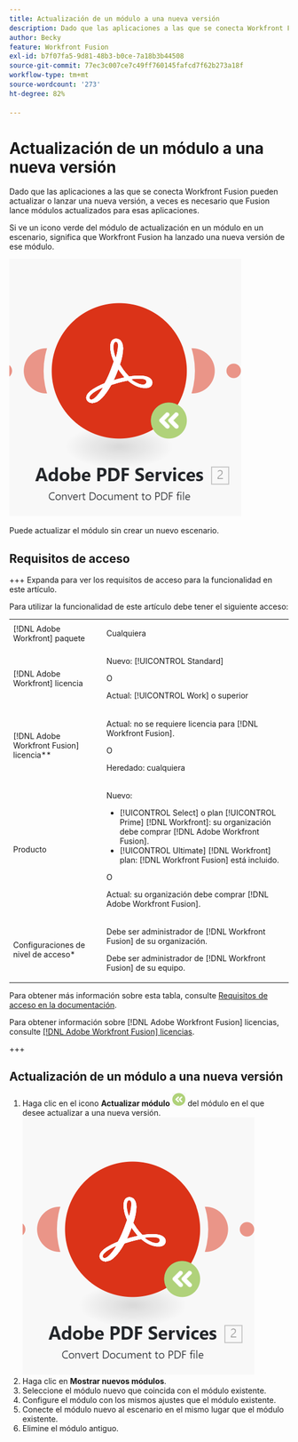 ```yaml
---
title: Actualización de un módulo a una nueva versión
description: Dado que las aplicaciones a las que se conecta Workfront Fusion pueden actualizar o lanzar una nueva versión, a veces es necesario que Fusion lance módulos actualizados para esas aplicaciones.
author: Becky
feature: Workfront Fusion
exl-id: b7f07fa5-9d81-48b3-b0ce-7a18b3b44508
source-git-commit: 77ec3c007ce7c49ff760145fafcd7f62b273a18f
workflow-type: tm+mt
source-wordcount: '273'
ht-degree: 82%

---
```


# Actualización de un módulo a una nueva versión

Dado que las aplicaciones a las que se conecta Workfront Fusion pueden actualizar o lanzar una nueva versión, a veces es necesario que Fusion lance módulos actualizados para esas aplicaciones.

Si ve un icono verde del módulo de actualización en un módulo en un escenario, significa que Workfront Fusion ha lanzado una nueva versión de ese módulo.

![Icono de actualización](assets/update-indicator.png)

Puede actualizar el módulo sin crear un nuevo escenario.

## Requisitos de acceso

+++ Expanda para ver los requisitos de acceso para la funcionalidad en este artículo.

Para utilizar la funcionalidad de este artículo debe tener el siguiente acceso:

<table style="table-layout:auto">
 <col> 
 <col> 
 <tbody> 
  <tr> 
   <td role="rowheader">[!DNL Adobe Workfront] paquete</td> 
   <td> <p>Cualquiera</p> </td> 
  </tr> 
  <tr data-mc-conditions=""> 
   <td role="rowheader">[!DNL Adobe Workfront] licencia</td> 
   <td> <p>Nuevo: [!UICONTROL Standard]</p><p>O</p><p>Actual: [!UICONTROL Work] o superior</p> </td> 
  </tr> 
  <tr> 
   <td role="rowheader">[!DNL Adobe Workfront Fusion] licencia**</td> 
   <td>
   <p>Actual: no se requiere licencia para [!DNL Workfront Fusion].</p>
   <p>O</p>
   <p>Heredado: cualquiera </p>
   </td> 
  </tr> 
  <tr> 
   <td role="rowheader">Producto</td> 
   <td>
   <p>Nuevo:</p> <ul><li>[!UICONTROL Select] o plan [!UICONTROL Prime] [!DNL Workfront]: su organización debe comprar [!DNL Adobe Workfront Fusion].</li><li>[!UICONTROL Ultimate] [!DNL Workfront] plan: [!DNL Workfront Fusion] está incluido.</li></ul>
   <p>O</p>
   <p>Actual: su organización debe comprar [!DNL Adobe Workfront Fusion].</p>
   </td> 
  </tr>
  <tr data-mc-conditions=""> 
   <td role="rowheader">Configuraciones de nivel de acceso*</td> 
   <td> 
     <p>Debe ser administrador de [!DNL Workfront Fusion] de su organización.</p>
     <p>Debe ser administrador de [!DNL Workfront Fusion] de su equipo.</p>
   </td> 
  </tr> 
   </td> 
  </tr> 
 </tbody> 
</table>

Para obtener más información sobre esta tabla, consulte [Requisitos de acceso en la documentación](/help/workfront-fusion/references/licenses-and-roles/access-level-requirements-in-documentation.md).

Para obtener información sobre [!DNL Adobe Workfront Fusion] licencias, consulte [[!DNL Adobe Workfront Fusion] licencias](/help/workfront-fusion/set-up-and-manage-workfront-fusion/licensing-operations-overview/license-automation-vs-integration.md).

+++

## Actualización de un módulo a una nueva versión

1. Haga clic en el icono **Actualizar módulo** ![Actualizar icono](assets/upgrade-icon.png) del módulo en el que desee actualizar a una nueva versión.
   ![Icono de actualización](assets/update-indicator.png)
1. Haga clic en **Mostrar nuevos módulos**.
1. Seleccione el módulo nuevo que coincida con el módulo existente.
1. Configure el módulo con los mismos ajustes que el módulo existente.
1. Conecte el módulo nuevo al escenario en el mismo lugar que el módulo existente.
1. Elimine el módulo antiguo.
